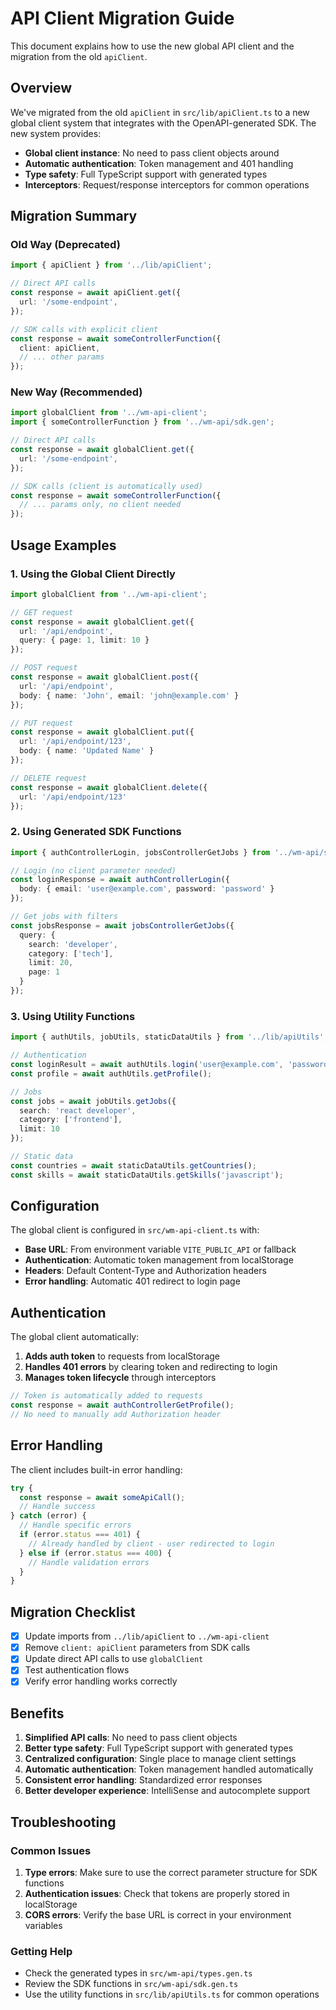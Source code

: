 # API Client Migration Guide

This document explains how to use the new global API client and the migration from the old `apiClient`.

## Overview

We've migrated from the old `apiClient` in `src/lib/apiClient.ts` to a new global client system that integrates with the OpenAPI-generated SDK. The new system provides:

- **Global client instance**: No need to pass client objects around
- **Automatic authentication**: Token management and 401 handling
- **Type safety**: Full TypeScript support with generated types
- **Interceptors**: Request/response interceptors for common operations

## Migration Summary

### Old Way (Deprecated)
```typescript
import { apiClient } from '../lib/apiClient';

// Direct API calls
const response = await apiClient.get({
  url: '/some-endpoint',
});

// SDK calls with explicit client
const response = await someControllerFunction({
  client: apiClient,
  // ... other params
});
```

### New Way (Recommended)
```typescript
import globalClient from '../wm-api-client';
import { someControllerFunction } from '../wm-api/sdk.gen';

// Direct API calls
const response = await globalClient.get({
  url: '/some-endpoint',
});

// SDK calls (client is automatically used)
const response = await someControllerFunction({
  // ... params only, no client needed
});
```

## Usage Examples

### 1. Using the Global Client Directly

```typescript
import globalClient from '../wm-api-client';

// GET request
const response = await globalClient.get({
  url: '/api/endpoint',
  query: { page: 1, limit: 10 }
});

// POST request
const response = await globalClient.post({
  url: '/api/endpoint',
  body: { name: 'John', email: 'john@example.com' }
});

// PUT request
const response = await globalClient.put({
  url: '/api/endpoint/123',
  body: { name: 'Updated Name' }
});

// DELETE request
const response = await globalClient.delete({
  url: '/api/endpoint/123'
});
```

### 2. Using Generated SDK Functions

```typescript
import { authControllerLogin, jobsControllerGetJobs } from '../wm-api/sdk.gen';

// Login (no client parameter needed)
const loginResponse = await authControllerLogin({
  body: { email: 'user@example.com', password: 'password' }
});

// Get jobs with filters
const jobsResponse = await jobsControllerGetJobs({
  query: { 
    search: 'developer',
    category: ['tech'],
    limit: 20,
    page: 1
  }
});
```

### 3. Using Utility Functions

```typescript
import { authUtils, jobUtils, staticDataUtils } from '../lib/apiUtils';

// Authentication
const loginResult = await authUtils.login('user@example.com', 'password');
const profile = await authUtils.getProfile();

// Jobs
const jobs = await jobUtils.getJobs({
  search: 'react developer',
  category: ['frontend'],
  limit: 10
});

// Static data
const countries = await staticDataUtils.getCountries();
const skills = await staticDataUtils.getSkills('javascript');
```

## Configuration

The global client is configured in `src/wm-api-client.ts` with:

- **Base URL**: From environment variable `VITE_PUBLIC_API` or fallback
- **Authentication**: Automatic token management from localStorage
- **Headers**: Default Content-Type and Authorization headers
- **Error handling**: Automatic 401 redirect to login page

## Authentication

The global client automatically:

1. **Adds auth token** to requests from localStorage
2. **Handles 401 errors** by clearing token and redirecting to login
3. **Manages token lifecycle** through interceptors

```typescript
// Token is automatically added to requests
const response = await authControllerGetProfile();
// No need to manually add Authorization header
```

## Error Handling

The client includes built-in error handling:

```typescript
try {
  const response = await someApiCall();
  // Handle success
} catch (error) {
  // Handle specific errors
  if (error.status === 401) {
    // Already handled by client - user redirected to login
  } else if (error.status === 400) {
    // Handle validation errors
  }
}
```

## Migration Checklist

- [x] Update imports from `../lib/apiClient` to `../wm-api-client`
- [x] Remove `client: apiClient` parameters from SDK calls
- [x] Update direct API calls to use `globalClient`
- [x] Test authentication flows
- [x] Verify error handling works correctly

## Benefits

1. **Simplified API calls**: No need to pass client objects
2. **Better type safety**: Full TypeScript support with generated types
3. **Centralized configuration**: Single place to manage client settings
4. **Automatic authentication**: Token management handled automatically
5. **Consistent error handling**: Standardized error responses
6. **Better developer experience**: IntelliSense and autocomplete support

## Troubleshooting

### Common Issues

1. **Type errors**: Make sure to use the correct parameter structure for SDK functions
2. **Authentication issues**: Check that tokens are properly stored in localStorage
3. **CORS errors**: Verify the base URL is correct in your environment variables

### Getting Help

- Check the generated types in `src/wm-api/types.gen.ts`
- Review the SDK functions in `src/wm-api/sdk.gen.ts`
- Use the utility functions in `src/lib/apiUtils.ts` for common operations 